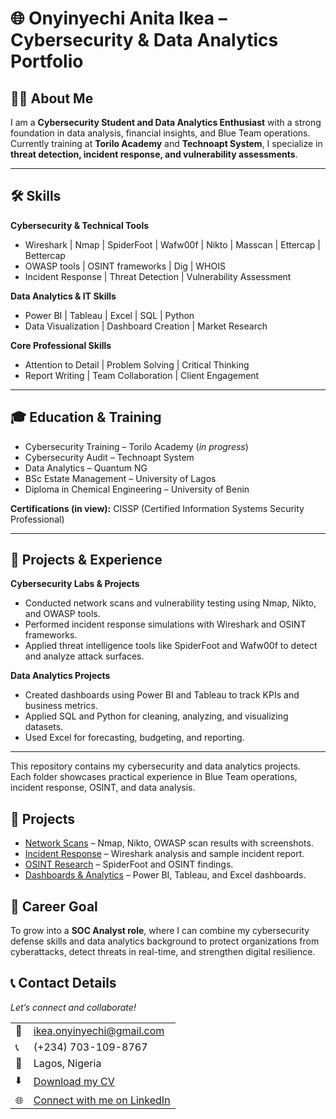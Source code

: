 # 🌐 Onyinyechi Anita Ikea – Cybersecurity & Data Analytics Portfolio  

## 👩‍💻 About Me  
I am a **Cybersecurity Student and Data Analytics Enthusiast** with a strong foundation in data analysis, financial insights, and Blue Team operations.  
Currently training at **Torilo Academy** and **Technoapt System**, I specialize in **threat detection, incident response, and vulnerability assessments**.  

---

## 🛠️ Skills  

**Cybersecurity & Technical Tools**  
- Wireshark | Nmap | SpiderFoot | Wafw00f | Nikto | Masscan | Ettercap | Bettercap  
- OWASP tools | OSINT frameworks | Dig | WHOIS  
- Incident Response | Threat Detection | Vulnerability Assessment  

**Data Analytics & IT Skills**  
- Power BI | Tableau | Excel | SQL | Python  
- Data Visualization | Dashboard Creation | Market Research  

**Core Professional Skills**  
- Attention to Detail | Problem Solving | Critical Thinking  
- Report Writing | Team Collaboration | Client Engagement  

---

## 🎓 Education & Training  
- Cybersecurity Training – Torilo Academy (*in progress*)  
- Cybersecurity Audit – Technoapt System  
- Data Analytics – Quantum NG  
- BSc Estate Management – University of Lagos  
- Diploma in Chemical Engineering – University of Benin  

**Certifications (in view):** CISSP (Certified Information Systems Security Professional)  

---

## 📂 Projects & Experience  

**Cybersecurity Labs & Projects**  
- Conducted network scans and vulnerability testing using Nmap, Nikto, and OWASP tools.  
- Performed incident response simulations with Wireshark and OSINT frameworks.  
- Applied threat intelligence tools like SpiderFoot and Wafw00f to detect and analyze attack surfaces.  

**Data Analytics Projects**  
- Created dashboards using Power BI and Tableau to track KPIs and business metrics.  
- Applied SQL and Python for cleaning, analyzing, and visualizing datasets.  
- Used Excel for forecasting, budgeting, and reporting.  

---
This repository contains my cybersecurity and data analytics projects.  
Each folder showcases practical experience in Blue Team operations, incident response, OSINT, and data analysis.  

## 📂 Projects  

- [Network Scans](./projects/network-scans) – Nmap, Nikto, OWASP scan results with screenshots.  
- [Incident Response](./projects/incident-response) – Wireshark analysis and sample incident report.  
- [OSINT Research](./projects/osint-research) – SpiderFoot and OSINT findings.  
- [Dashboards & Analytics](./projects/dashboards) – Power BI, Tableau, and Excel dashboards. 


## 🚀 Career Goal  
To grow into a **SOC Analyst role**, where I can combine my cybersecurity defense skills and data analytics background to protect organizations from cyberattacks, detect threats in real-time, and strengthen digital resilience.  



## 📞 Contact Details  

*Let’s connect and collaborate!*  

<table>
  <tbody>
    <tr>
      <td>📧</td>
      <td><a href="mailto:ikea.onyinyechi@gmail.com">ikea.onyinyechi@gmail.com</a></td>
    </tr>
    <tr>
      <td>📞</td>
      <td>(+234) 703-109-8767</td>
    </tr>
    <tr>
      <td>📍</td>
      <td>Lagos, Nigeria</td>
    </tr>
    <tr>
      <td>⬇️</td>
      <td><a href="https://github.com/https://kennystfyn.github.io//cybersecurity-portfolio/raw/main/Onyinyechi_Ikea_CV.pdf">Download my CV</a></td>
    </tr>
    <tr>
      <td>🌐</td>
      <td><a href="https://linkedin.com/in/ikeaonyinyechi">Connect with me on LinkedIn</a></td>
    </tr>
    <tr>


